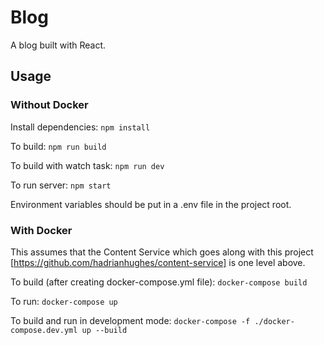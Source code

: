 # Blog

A blog built with React.

## Usage

### Without Docker

Install dependencies: `npm install`

To build: `npm run build`

To build with watch task: `npm run dev`

To run server: `npm start`

Environment variables should be put in a .env file in the project root.

### With Docker

This assumes that the Content Service which goes along with this project [https://github.com/hadrianhughes/content-service] is one level above.

To build (after creating docker-compose.yml file): `docker-compose build`

To run: `docker-compose up`

To build and run in development mode: `docker-compose -f ./docker-compose.dev.yml up --build`
